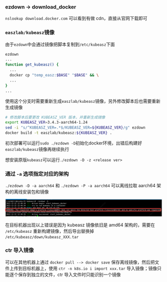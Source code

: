 ### ezdown -> download_docker

`nslookup download.docker.com` 可以看到有做 cdn，直接从官网下载即可

### `easzlab/kubeasz`镜像

由于`ezdown`中会通过镜像把脚本复制到`/etc/kubeasz`下面

```bash
ezdown
...
function get_kubeasz() {
  ...
  docker cp "temp_easz:$BASE" "$BASE" && \
  ...
}
...
```

使用这个分支时需要重新生成`easzlab/kubeasz`镜像，另外修改脚本后也需要重新生成镜像

```bash
# 修改脚本后要更改 KUBEASZ_VER 版本，并重新生成镜像
export KUBEASZ_VER=3.4.3-aarch64-1.24
sed -i "s/^KUBEASZ_VER=.*$/KUBEASZ_VER=${KUBEASZ_VER}/g" ezdown
docker build -t easzlab/kubeasz:${KUBEASZ_VER} .
```

初次部署可以运行`sudo ./ezdown -D`初始化docker环境，出错后构建好`easzlab/kubeasz`镜像再继续执行

想安装原版`kubeasz`可以运行`./ezdown -D -z <release ver>`

### 通过 `-a` 选项指定对应的架构

`./ezdown -D -a aarch64` 和 `./ezdown -P -a aarch64` 可以离线拉取 aarch64 架构的离线安装包和镜像

![](screenshot-20221222-125021.png)

在目标机器出现以上错误是因为 kubeasz 镜像依旧是 amd64 架构的，需要在 `/etc/kubeasz` 重新构建镜像，然后导出替换掉 `/etc/kubeasz/down/kubeasz_XXX.tar`

### ctr 导入镜像

可以在其他机器上通过 `docker pull --> docker save` 保存离线镜像，然后把文件上传到目标机器上，使用 `ctr -n k8s.io i import xxx.tar` 导入镜像；镜像只能逐个保存到独立的文件，ctr 导入文件时只能识别一个镜像